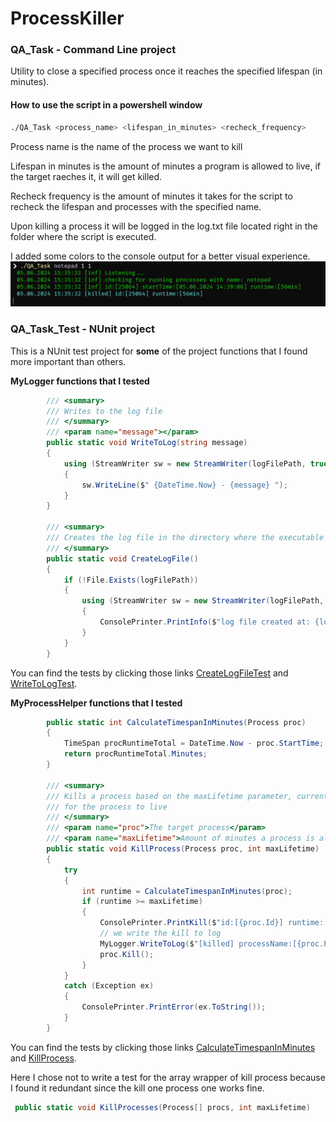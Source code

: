 # ProcessKiller

### QA_Task - Command Line project

Utility to close a specified process once it reaches the specified lifespan (in minutes).

#### How to use the script in a powershell window

```bash
./QA_Task <process_name> <lifespan_in_minutes> <recheck_frequency>
```

Process name is the name of the process we want to kill

Lifespan in minutes is the amount of minutes a program is allowed to live, if the target raeches it, it will get killed.

Recheck frequency is the amount of minutes it takes for the script to recheck the lifespan and processes with the specified name.

Upon killing a process it will be logged in the log.txt file located right in the folder where the script is executed.

I added some colors to the console output for a better visual experience.
![cmd picture](cmdSS.png?raw=true "Title")

### QA_Task_Test - NUnit project

This is a NUnit test project for **some** of the project functions that I found more important than others.

**MyLogger functions that I tested**

```csharp
        /// <summary>
        /// Writes to the log file
        /// </summary>
        /// <param name="message"></param>
        public static void WriteToLog(string message)
        {
            using (StreamWriter sw = new StreamWriter(logFilePath, true))
            {
                sw.WriteLine($" {DateTime.Now} - {message} ");
            }
        }

        /// <summary>
        /// Creates the log file in the directory where the executable is located
        /// </summary>
        public static void CreateLogFile()
        {
            if (!File.Exists(logFilePath))
            {
                using (StreamWriter sw = new StreamWriter(logFilePath, false))
                {
                    ConsolePrinter.PrintInfo($"log file created at: {logFilePath}");
                }
            }
        }
```

You can find the tests by clicking those links [CreateLogFileTest](https://github.com/izecheru/ProcessKiller/blob/9022b0dce89419d4e1b2814076e1e2e296307e96/QA_Task_Test/MyLoggerTests.cs#L27) and [WriteToLogTest](https://github.com/izecheru/ProcessKiller/blob/9022b0dce89419d4e1b2814076e1e2e296307e96/QA_Task_Test/MyLoggerTests.cs#L34).

**MyProcessHelper functions that I tested**

```csharp
        public static int CalculateTimespanInMinutes(Process proc)
        {
            TimeSpan procRuntimeTotal = DateTime.Now - proc.StartTime;
            return procRuntimeTotal.Minutes;
        }

        /// <summary>
        /// Kills a process based on the maxLifetime parameter, current time - process start time < maxLifetime
        /// for the process to live
        /// </summary>
        /// <param name="proc">The target process</param>
        /// <param name="maxLifetime">Amount of minutes a process is allowed to live</param>
        public static void KillProcess(Process proc, int maxLifetime)
        {
            try
            {
                int runtime = CalculateTimespanInMinutes(proc);
                if (runtime >= maxLifetime)
                {
                    ConsolePrinter.PrintKill($"id:[{proc.Id}] runtime:[{runtime}min]");
                    // we write the kill to log
                    MyLogger.WriteToLog($"[killed] processName:[{proc.ProcessName}] id:[{proc.Id}] startTime:[{proc.StartTime}] runtime:[{runtime}min]");
                    proc.Kill();
                }
            }
            catch (Exception ex)
            {
                ConsolePrinter.PrintError(ex.ToString());
            }
        }
```

You can find the tests by clicking those links [CalculateTimespanInMinutes](https://github.com/izecheru/ProcessKiller/blob/9022b0dce89419d4e1b2814076e1e2e296307e96/QA_Task_Test/ProcessHelperTests.cs#L15) and [KillProcess](https://github.com/izecheru/ProcessKiller/blob/9022b0dce89419d4e1b2814076e1e2e296307e96/QA_Task_Test/ProcessHelperTests.cs#L38).

Here I chose not to write a test for the array wrapper of kill process because I found it redundant since the kill one process one works fine.

```csharp
 public static void KillProcesses(Process[] procs, int maxLifetime)
```
